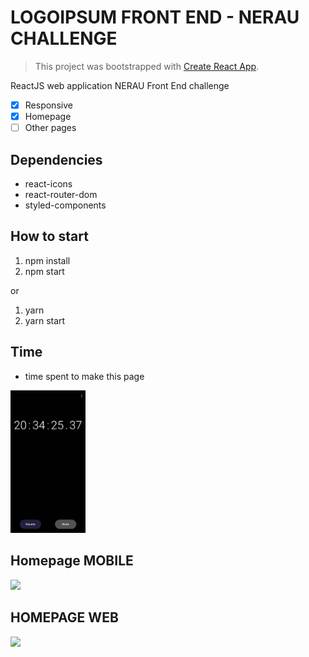 # LOGOIPSUM FRONT END - NERAU CHALLENGE

> This project was bootstrapped with [Create React App](https://github.com/facebook/create-react-app).

ReactJS web application NERAU Front End challenge

- [x] Responsive
- [x] Homepage
- [ ] Other pages

## Dependencies

- react-icons
- react-router-dom
- styled-components

## How to start

1. npm install
2. npm start

or

1. yarn
2. yarn start

## Time

- time spent to make this page

<img src="https://github.com/Vinicius-A-R/challenge-nerau/blob/main/public/time.jpg" width="120px" />

## Homepage MOBILE

<img src="https://github.com/Vinicius-A-R/challenge-nerau/blob/main/public/mobile.gif" width="240px" />

## HOMEPAGE WEB

<img src="https://github.com/Vinicius-A-R/challenge-nerau/blob/main/public/desktop.gif" width="1200px" />
